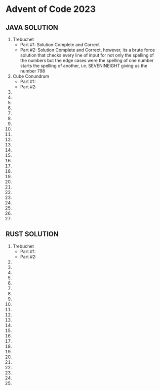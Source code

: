 # Advent of Code 2023
## JAVA SOLUTION
1. Trebuchet
    - Part #1: Solution Complete and Correct
    - Part #2: Solution Complete and Correct, however, its a brute force solution that checks every line of input for not only the spelling of the numbers but the edge cases were the spelling of one number starts the spelling of another, i.e. SEVENINEIGHT giving us the number 798
2. Cube Conundrum
   - Part #1:
   - Part #2:
4. 
5. 
6.
7.
8.
9.
10.
11.
12.
13.
14.
15.
16.
17.
18.
19.
20.
21.
22.
23.
24.
25.
26.
27.
28.

## RUST SOLUTION
1. Trebuchet
    - Part #1: 
    - Part #2: 
2.
3.
4.
5.
6.
7.
8.
9.
10.
11.
12.
13.
14.
15.
16.
17.
18.
19.
20.
21.
22.
23.
24.
25.
